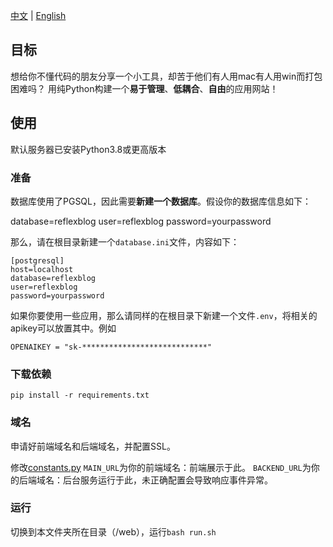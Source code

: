 [中文](README.md) | [English](READMEen.md)

## 目标

想给你不懂代码的朋友分享一个小工具，却苦于他们有人用mac有人用win而打包困难吗？
用纯Python构建一个**易于管理**、**低耦合**、**自由**的应用网站！

## 使用

默认服务器已安装Python3.8或更高版本

### 准备
数据库使用了PGSQL，因此需要**新建一个数据库**。假设你的数据库信息如下：

database=reflexblog
user=reflexblog
password=yourpassword

那么，请在根目录新建一个`database.ini`文件，内容如下：

```
[postgresql]
host=localhost
database=reflexblog
user=reflexblog
password=yourpassword
```

如果你要使用一些应用，那么请同样的在根目录下新建一个文件`.env`，将相关的apikey可以放置其中。例如

```
OPENAIKEY = "sk-****************************"
```

### 下载依赖

`pip install -r requirements.txt`


### 域名

申请好前端域名和后端域名，并配置SSL。

修改[constants.py](blog/constants.py)
`MAIN_URL`为你的前端域名：前端展示于此。
`BACKEND_URL`为你的后端域名：后台服务运行于此，未正确配置会导致响应事件异常。

### 运行

切换到本文件夹所在目录（/web），运行`bash run.sh`